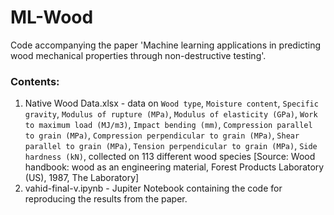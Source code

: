 # ML-Wood
Code accompanying the paper 'Machine learning applications in predicting wood mechanical properties through non-destructive testing'.

### Contents:
1. Native Wood Data.xlsx - data on `Wood type`,	`Moisture content`,	`Specific gravity`,	`Modulus of rupture (MPa)`,	`Modulus of elasticity (GPa)`,	`Work to maximum load (MJ/m3)`,	`Impact bending (mm)`,	`Compression parallel to grain (MPa)`,	`Compression perpendicular to grain (MPa)`,	`Shear parallel to grain (MPa)`,	`Tension perpendicular to grain (MPa)`,	`Side hardness (kN)`,
collected on 113 different wood species [Source: Wood handbook: wood as an engineering material, Forest Products Laboratory (US), 1987, The Laboratory] 
2. vahid-final-v.ipynb - Jupiter Notebook containing the code for reproducing the results from the paper.
